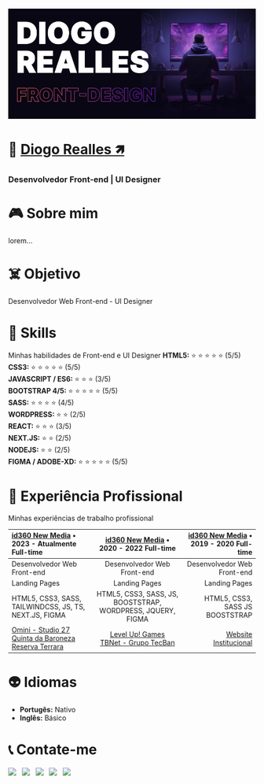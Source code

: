 [![Diogo Realles](./hero.jpg)](https://diogorealles.github.io/)

# 👋 **[Diogo Realles 🡽](https://www.linkedin.com/in/diogorealles)**
### **Desenvolvedor Front-end** | **UI Designer**

# 🎮 Sobre mim
lorem...

# ☠️ Objetivo
Desenvolvedor Web Front-end - UI Designer

# 🤖 Skills
Minhas habilidades de Front-end e UI Designer
**HTML5:** ⭐ ⭐ ⭐ ⭐ ⭐ (5/5) <br />
**CSS3:** ⭐ ⭐ ⭐ ⭐ ⭐ (5/5) <br />
**JAVASCRIPT / ES6:** ⭐ ⭐ ⭐  (3/5) <br />
**BOOTSTRAP 4/5:** ⭐ ⭐ ⭐ ⭐ ⭐  (5/5) <br />
**SASS:** ⭐ ⭐ ⭐ ⭐ (4/5) <br />
**WORDPRESS:** ⭐ ⭐ (2/5) <br />
**REACT:** ⭐ ⭐ ⭐ (3/5) <br />
**NEXT.JS:** ⭐ ⭐ (2/5) <br />
**NODEJS:** ⭐ ⭐  (2/5) <br />
**FIGMA / ADOBE-XD:** ⭐ ⭐ ⭐ ⭐ ⭐ (5/5) <br />

# 🚀 Experiência Profissional
Minhas experiências de trabalho profissional

| [**id360 New Media**](https://www.id360.com.br/) • 2023 - Atualmente Full-time | [**id360 New Media**](https://www.id360.com.br/) • 2020 - 2022 Full-time | [**id360 New Media**](https://www.id360.com.br/) • 2019 - 2020 Full-time |
| :---         |     :---:      |          ---: |
| Desenvolvedor Web Front-end   | Desenvolvedor Web Front-end     | Desenvolvedor Web Front-end    |
| Landing Pages     | Landing Pages       | Landing Pages      |
| HTML5, CSS3, SASS, TAILWINDCSS, JS, TS, NEXT.JS, FIGMA     | HTML5, CSS3, SASS, JS, BOOSTSTRAP, WORDPRESS, JQUERY, FIGMA      | HTML5, CSS3, SASS JS BOOSTSTRAP      |
| [Omini - Studio 27](https://lp-studio27.vercel.app/) <br /> [Quinta da Baroneza](https://planodiretor-baroneza.vercel.app/) <br /> [Reserva Terrara](https://www.reservaterrara.com.br/)     | [Level Up! Games](https://br.leveluplatam.com/marketing/) <br /> [TBNet - Grupo TecBan](https://www.tbnet.com.br/)      | [Website Institucional](https://www.gmmti.com.br/)      |

# 👽 Idiomas
- **Portugês:** Nativo
- **Inglês:** Básico

# 📞 Contate-me
<div>
  <a href="https://web.whatsapp.com/send?phone=+5511987868046&text=Olá%20vim%20%20pelo%20seu%20github,%20podemos%20conversar?" target="_blank"><img src="https://img.shields.io/badge/WHATSAPP-(11)98786--8046-black?style=for-the-badge&logo=whatsapp&logoColor=ffffff"></a> &nbsp;
  <a href="https://www.facebook.com/softwarealles" target="_blank"><img src="https://img.shields.io/badge/Facebook-/DiogoRealles-black?style=for-the-badge&logo=facebook&logoColor=ffffff"></a> &nbsp;
  <a href="mailto: diogorealles@hotmail.com"><img src="https://img.shields.io/badge/Email-diogorealles@hotmail.com-black?style=for-the-badge&logo=Gmail&logoColor=ffffff"></a> &nbsp;
  <a href="https://www.linkedin.com/in/diogorealles/" target="_blank"><img src="https://img.shields.io/badge/Linkedin-/diogorealles-black?style=for-the-badge&logo=Linkedin&logoColor=ffffff"></a> &nbsp;
  <a href="https://diogorealles.github.io/" target="_blank"><img src="https://img.shields.io/badge/SITE-portfolio-black?style=for-the-badge"></a> &nbsp;
</div>
